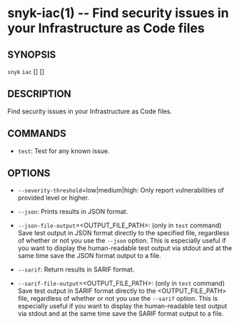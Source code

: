 # snyk-iac(1) -- Find security issues in your Infrastructure as Code files

## SYNOPSIS

`snyk` `iac` \[<COMMAND>\] \[<OPTIONS>\] <PATH>

## DESCRIPTION

Find security issues in your Infrastructure as Code files.

## COMMANDS

- `test`:
  Test for any known issue.

## OPTIONS

- `--severity-threshold`=low|medium|high:
  Only report vulnerabilities of provided level or higher.

- `--json`:
  Prints results in JSON format.

- `--json-file-output`=<OUTPUT_FILE_PATH>:
  (only in `test` command)
  Save test output in JSON format directly to the specified file, regardless of whether or not you use the `--json` option.
  This is especially useful if you want to display the human-readable test output via stdout and at the same time save the JSON format output to a file.

- `--sarif`:
  Return results in SARIF format.

- `--sarif-file-output`=<OUTPUT_FILE_PATH>:
  (only in `test` command)
  Save test output in SARIF format directly to the <OUTPUT_FILE_PATH> file, regardless of whether or not you use the `--sarif` option.
  This is especially useful if you want to display the human-readable test output via stdout and at the same time save the SARIF format output to a file.
